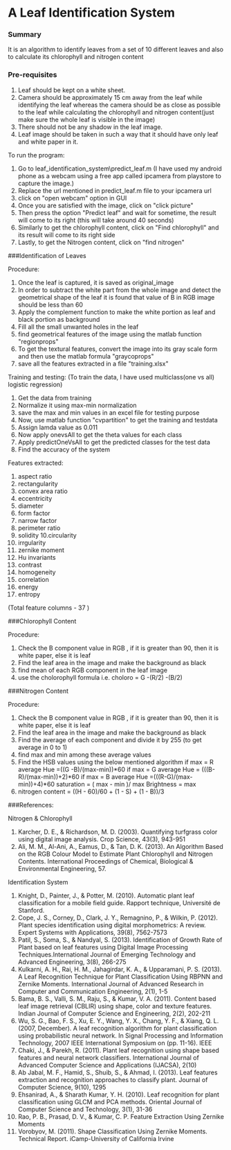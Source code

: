A Leaf Identification System
=============================

### Summary
It is an algorithm to identify leaves from a set of 10 different leaves and also to calculate its chlorophyll and nitrogen content



### Pre-requisites
1. Leaf should be kept on a white sheet.
2. Camera should be approximately 15 cm away from the leaf while identifying the leaf whereas the camera should be as close as possible to the leaf while calculating the chlorophyll and nitrogen content(just make sure the whole leaf is visible in the image)
3. There should not be any shadow in the leaf image.
4. Leaf image should be taken in such a way that it should have only leaf and white paper in it.

To run the program:
1. Go to leaf_identification_system\predict_leaf.m  (I have used my android phone as a webcam using a free app called ipcamera from playstore to capture the image.)
2. Replace the url mentioned in predict_leaf.m file to your ipcamera url 
3. click on "open webcam" option in GUI
4. Once you are satisfied with the image, click on "click picture"
5. Then press the option "Predict leaf" and wait for sometime, the result will come to its right (this will take around 40 seconds)
6. Similarly to get the chlorophyll content, click on "Find chlorophyll" and its result will come to its right side
7. Lastly, to get the Nitrogen content, click on "find nitrogen"


###Identification of Leaves

Procedure:
1. Once the leaf is captured, it is saved as original_image 
2. In order to subtract the white part from the whole image and detect the geometrical shape of the leaf 
   it is found that value of B in RGB image should be less than 60
3. Apply the complement function to make the white portion as leaf and black portion as background
4. Fill all the small unwanted holes in the leaf
5. find geometrical features of the image using the matlab function "regionprops"
6. To get the textural features, convert the image into its gray scale form and then use the matlab formula "graycoprops"
7. save all the features extracted in a file "training.xlsx"

Training and testing:
(To train the data, I have used multiclass(one vs all) logistic regression)

1. Get the data from training
2. Normalize it using max-min normalization
3. save the max and min values in an excel file for testing purpose
4. Now, use matlab function "cvpartition" to get the training and testdata
5. Assign lamda value as 0.011
6. Now apply onevsAll to get the theta values for each class
7. Apply predictOneVsAll to get the predicted classes for the test data
8. Find the accuracy of the system

Features extracted:
1. aspect ratio
2. rectangularity
3. convex area ratio
4. eccentricity
5. diameter
6. form factor
7. narrow factor
8. perimeter ratio
9. solidity
10.circularity
11. irrgularity
12. zernike moment
13. Hu invariants
14. contrast
15. homogeneity
16. correlation
17.	energy
18. entropy
 
(Total feature columns - 37 )


###Chlorophyll Content

Procedure:
1. Check the B component value in RGB ,
	if it is greater than 90, then it is white paper, 
	else
	it is leaf
2. Find the leaf area in the image and make the background as black 
3. find mean of each RGB component in the leaf image
4. use the cholorophyll formula i.e.
	choloro = G -(R/2) -(B/2)
	
	
###Nitrogen Content

Procedure:
1. Check the B component value in RGB ,
	if it is greater than 90, then it is white paper, 
	else
	it is leaf
2. Find the leaf area in the image and make the background as black 
3. Find the average of each component and divide it by 255 (to get average in 0 to 1)
4. find max and min among these average values
5. Find the HSB values using the below mentioned algorithm
   if max = R average
		Hue =((G -B)/(max-min))*60
	if max = G average
		Hue = (((B-R)/(max-min))+2)*60
    if max = B average
		Hue =(((R-G)/(max-min))+4)*60
    saturation = ( max - min )/ max	
	Brightness = max
6. nitrogen content =	((H - 60)/60 + (1 - S) + (1 - B))/3

###References:

Nitrogen & Chlorophyll
1. Karcher, D. E., & Richardson, M. D. (2003). Quantifying turfgrass color using digital image analysis. Crop Science, 43(3), 943-951
2. Ali, M. M., Al-Ani, A., Eamus, D., & Tan, D. K. (2013). An Algorithm Based on the RGB Colour Model to Estimate Plant Chlorophyll and Nitrogen Contents. International Proceedings of Chemical, Biological & Environmental Engineering, 57.

Identification System
1.  Knight, D., Painter, J., & Potter, M. (2010). Automatic plant leaf classification for a mobile field guide. Rapport technique, Université de Stanford.
2.	Cope, J. S., Corney, D., Clark, J. Y., Remagnino, P., & Wilkin, P. (2012). Plant species identification using digital morphometrics: A review. Expert Systems with Applications, 39(8), 7562-7573
3.	Patil, S., Soma, S., & Nandyal, S. (2013). Identification of Growth Rate of Plant based on leaf features using Digital Image Processing Techniques.International Journal of Emerging Technology and Advanced Engineering, 3(8), 266-275
4.	Kulkarni, A. H., Rai, H. M., Jahagirdar, K. A., & Upparamani, P. S. (2013). A Leaf Recognition Technique for Plant Classification Using RBPNN and Zernike Moments. International Journal of Advanced Research in Computer and Communication Engineering, 2(1), 1-5
5.  Bama, B. S., Valli, S. M., Raju, S., & Kumar, V. A. (2011). Content based leaf image retrieval (CBLIR) using shape, color and texture features. Indian Journal of Computer Science and Engineering, 2(2), 202-211
5.	Wu, S. G., Bao, F. S., Xu, E. Y., Wang, Y. X., Chang, Y. F., & Xiang, Q. L. (2007, December). A leaf recognition algorithm for plant classification using probabilistic neural network. In Signal Processing and Information Technology, 2007 IEEE International Symposium on (pp. 11-16). IEEE
6.	Chaki, J., & Parekh, R. (2011). Plant leaf recognition using shape based features and neural network classifiers. International Journal of Advanced Computer Science and Applications (IJACSA), 2(10)
7.	Ab Jabal, M. F., Hamid, S., Shuib, S., & Ahmad, I. (2013). Leaf features extraction and recognition approaches to classify plant. Journal of Computer Science, 9(10), 1295
8.	Ehsanirad, A., & Sharath Kumar, Y. H. (2010). Leaf recognition for plant classification using GLCM and PCA methods. Oriental Journal of Computer Science and Technology, 3(1), 31-36
9.	Rao, P. B., Prasad, D. V., & Kumar, C. P. Feature Extraction Using Zernike Moments
10.	Vorobyov, M. (2011). Shape Classification Using Zernike Moments. Technical Report. iCamp-University of California Irvine
